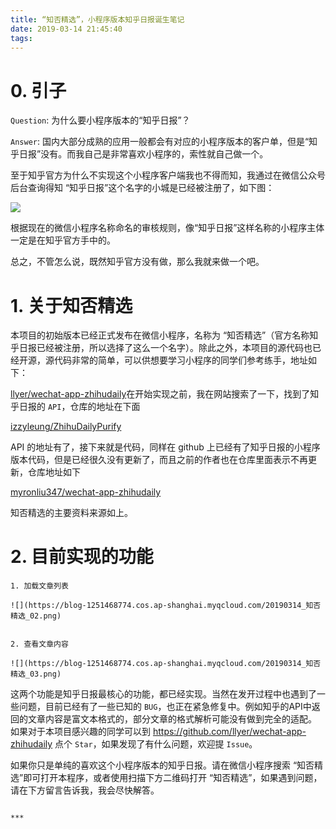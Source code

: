 ```yaml
---
title: “知否精选”，小程序版本知乎日报诞生笔记
date: 2019-03-14 21:45:40
tags:
---
```


# 0. 引子

`Question`: 为什么要小程序版本的“知乎日报”？

`Answer`: 国内大部分成熟的应用一般都会有对应的小程序版本的客户单，但是“知乎日报”没有。而我自己是非常喜欢小程序的，索性就自己做一个。

至于知乎官方为什么不实现这个小程序客户端我也不得而知，我通过在微信公众号后台查询得知 “知乎日报”这个名字的小城是已经被注册了，如下图：

![](https://blog-1251468774.cos.ap-shanghai.myqcloud.com/20190314_知否精选_01.png)

根据现在的微信小程序名称命名的审核规则，像“知乎日报”这样名称的小程序主体一定是在知乎官方手中的。

总之，不管怎么说，既然知乎官方没有做，那么我就来做一个吧。

# 1. 关于知否精选

本项目的初始版本已经正式发布在微信小程序，名称为 “知否精选”（官方名称知乎日报已经被注册，所以选择了这么一个名字）。除此之外，本项目的源代码也已经开源，源代码非常的简单，可以供想要学习小程序的同学们参考练手，地址如下：


[llyer/wechat-app-zhihudaily](https://github.com/llyer/wechat-app-zhihudaily)
​
在开始实现之前，我在网站搜索了一下，找到了知乎日报的 `API`，仓库的地址在下面

[izzyleung/ZhihuDailyPurify](https://github.com/izzyleung/ZhihuDailyPurify/wiki/%E7%9F%A5%E4%B9%8E%E6%97%A5%E6%8A%A5-API-%E5%88%86%E6%9E%90)

API 的地址有了，接下来就是代码，同样在 github 上已经有了知乎日报的小程序版本代码，但是已经很久没有更新了，而且之前的作者也在仓库里面表示不再更新，仓库地址如下

[myronliu347/wechat-app-zhihudaily](https://github.com/myronliu347/wechat-app-zhihudaily)

知否精选的主要资料来源如上。

# 2. 目前实现的功能

    1. 加载文章列表

    ![](https://blog-1251468774.cos.ap-shanghai.myqcloud.com/20190314_知否精选_02.png)


    2. 查看文章内容

    ![](https://blog-1251468774.cos.ap-shanghai.myqcloud.com/20190314_知否精选_03.png)


这两个功能是知乎日报最核心的功能，都已经实现。当然在发开过程中也遇到了一些问题，目前已经有了一些已知的 `BUG`，也正在紧急修复中。例如知乎的API中返回的文章内容是富文本格式的，部分文章的格式解析可能没有做到完全的适配。
如果对于本项目感兴趣的同学可以到 https://github.com/llyer/wechat-app-zhihudaily 点个 `Star`，如果发现了有什么问题，欢迎提 `Issue`。

如果你只是单纯的喜欢这个小程序版本的知乎日报。请在微信小程序搜索 “知否精选”即可打开本程序，或者使用扫描下方二维码打开 “知否精选”，如果遇到问题，请在下方留言告诉我，我会尽快解答。

~~~

***